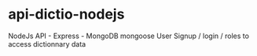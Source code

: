 # api-dictio-nodejs

NodeJs API - Express - MongoDB mongoose
User Signup / login / roles to access dictionnary data
